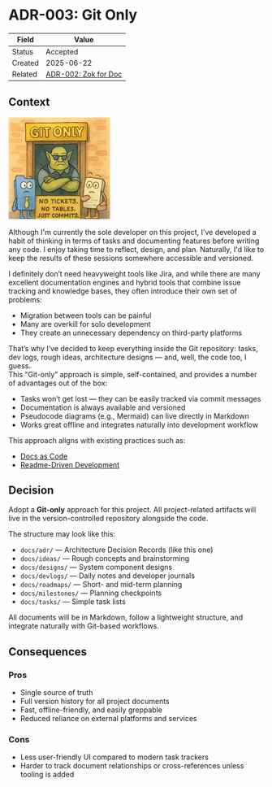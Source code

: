 # ADR-003: Git Only

| Field   | Value                                            |
| ------- | ------------------------------------------------ |
| Status  | Accepted                                         |
| Created | 2025-06-22                                       |
| Related | [ADR-002: Zok for Doc](./ADR-002_zok-for-doc.md) |

## Context

![Git Only](../assets/git-only.webp)

Although I'm currently the sole developer on this project, I've developed a habit of thinking in terms of tasks and documenting features before writing any code. I enjoy taking time to reflect, design, and plan. Naturally, I'd like to keep the results of these sessions somewhere accessible and versioned.

I definitely don’t need heavyweight tools like Jira, and while there are many excellent documentation engines and hybrid tools that combine issue tracking and knowledge bases, they often introduce their own set of problems:

- Migration between tools can be painful
- Many are overkill for solo development
- They create an unnecessary dependency on third-party platforms

That’s why I’ve decided to keep everything inside the Git repository: tasks, dev logs, rough ideas, architecture designs — and, well, the code too, I guess.  
This “Git-only” approach is simple, self-contained, and provides a number of advantages out of the box:

- Tasks won’t get lost — they can be easily tracked via commit messages
- Documentation is always available and versioned
- Pseudocode diagrams (e.g., Mermaid) can live directly in Markdown
- Works great offline and integrates naturally into development workflow

This approach aligns with existing practices such as:

- [Docs as Code](https://www.writethedocs.org/guide/docs-as-code/)
- [Readme-Driven Development](https://tom.preston-werner.com/2010/08/23/readme-driven-development)

## Decision

Adopt a **Git-only** approach for this project. All project-related artifacts will live in the version-controlled repository alongside the code.

The structure may look like this:

- `docs/adr/` — Architecture Decision Records (like this one)
- `docs/ideas/` — Rough concepts and brainstorming
- `docs/designs/` — System component designs
- `docs/devlogs/` — Daily notes and developer journals
- `docs/roadmaps/` — Short- and mid-term planning
- `docs/milestones/` — Planning checkpoints
- `docs/tasks/` — Simple task lists

All documents will be in Markdown, follow a lightweight structure, and integrate naturally with Git-based workflows.

## Consequences

### Pros

- Single source of truth
- Full version history for all project documents
- Fast, offline-friendly, and easily greppable
- Reduced reliance on external platforms and services

### Cons

- Less user-friendly UI compared to modern task trackers
- Harder to track document relationships or cross-references unless tooling is added
